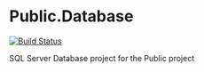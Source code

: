 # Public.Database

[![Build Status](https://dev.azure.com/MichaelTrullasGarcia/Public/_apis/build/status%2FPublic.Database%20-%20Build?repoName=michaeltg17%2FPublic.Database&branchName=main)](https://dev.azure.com/MichaelTrullasGarcia/Public/_build/latest?definitionId=5&repoName=michaeltg17%2FPublic.Database&branchName=main)

SQL Server Database project for the Public project
